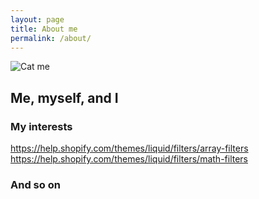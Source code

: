 ```yaml
---
layout: page
title: About me
permalink: /about/
---
```


![Cat me](https://jcscans.files.wordpress.com/2009/08/clever-cat-using-pc.jpg)
## Me, myself, and I

### My interests
https://help.shopify.com/themes/liquid/filters/array-filters 
https://help.shopify.com/themes/liquid/filters/math-filters
### And so on
